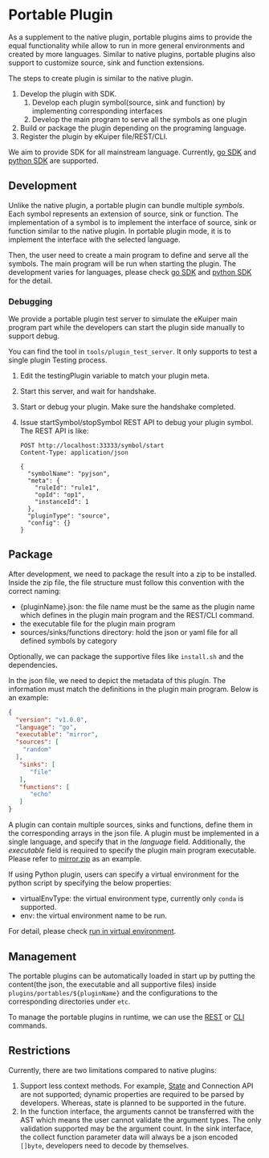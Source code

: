 # Portable Plugin

As a supplement to the native plugin, portable plugins aims to provide the equal functionality while allow to run in more general environments and created by more languages. Similar to native plugins, portable plugins also support to customize source, sink and function extensions.

The steps to create plugin is similar to the native plugin.

1. Develop the plugin with SDK.
    1. Develop each plugin symbol(source, sink and function) by implementing corresponding interfaces
    2. Develop the main program to serve all the symbols as one plugin
2. Build or package the plugin depending on the programing language.
3. Register the plugin by eKuiper file/REST/CLI.

We aim to provide SDK for all mainstream language. Currently, [go SDK](go_sdk.md) and [python SDK](python_sdk.md) are supported.

## Development

Unlike the native plugin, a portable plugin can bundle multiple *symbols*. Each symbol represents an extension of source, sink or function. The implementation of a symbol is to implement the interface of source, sink or function similar to the native plugin. In portable plugin mode, it is to implement the interface with the selected language.

Then, the user need to create a main program to define and serve all the symbols. The main program will be run when starting the plugin. The development varies for languages, please check [go SDK](go_sdk.md) and [python SDK](python_sdk.md) for the detail.

### Debugging

We provide a portable plugin test server to simulate the eKuiper main program part while the developers can start the plugin side manually to support debug.

You can find the tool in `tools/plugin_test_server`. It only supports to test a single plugin Testing process.

1. Edit the testingPlugin variable to match your plugin meta.
2. Start this server, and wait for handshake.
3. Start or debug your plugin. Make sure the handshake completed.
4. Issue startSymbol/stopSymbol REST API  to debug your plugin symbol. The REST API is like:

   ```shell
   POST http://localhost:33333/symbol/start
   Content-Type: application/json
 
   {
     "symbolName": "pyjson",
     "meta": {
       "ruleId": "rule1",
       "opId": "op1",
       "instanceId": 1
     },
     "pluginType": "source",
     "config": {}
   }
   ```

## Package

After development, we need to package the result into a zip to be installed. Inside the zip file, the file structure must follow this convention with the correct naming:

- {pluginName}.json: the file name must be the same as the plugin name which defines in the plugin main program and the REST/CLI command.
- the executable file for the plugin main program
- sources/sinks/functions directory: hold the json or yaml file for all defined symbols by category

Optionally, we can package the supportive files like `install.sh` and the dependencies.

In the json file, we need to depict the metadata of this plugin. The information must match the definitions in the plugin main program. Below is an example:

```json
{
  "version": "v1.0.0",
  "language": "go",
  "executable": "mirror",
  "sources": [
    "random"
  ],
   "sinks": [
      "file"
   ],
   "functions": [
      "echo"
   ]
}
```

A plugin can contain multiple sources, sinks and functions, define them in the corresponding arrays in the json file. A
plugin must be implemented in a single language, and specify that in the *language* field. Additionally, the
*executable* field is required to specify the plugin main program executable. Please refer
to [mirror.zip](https://github.com/lf-edge/ekuiper/blob/master/internal/plugin/testzips/portables/mirror.zip) as an
example.

If using Python plugin, users can specify a virtual environment for the python script by specifying the below
properties:

- virtualEnvType: the virtual environment type, currently only `conda` is supported.
- env: the virtual environment name to be run.

For detail, please check [run in virtual environment](./python_sdk.md#virtual-environment).

## Management

The portable plugins can be automatically loaded in start up by putting the content(the json, the executable and all
supportive files) inside `plugins/portables/${pluginName}` and the configurations to the corresponding directories
under `etc`.

To manage the portable plugins in runtime, we can use the [REST](../../api/restapi/plugins.md)
or [CLI](../../api/cli/plugins.md) commands.

## Restrictions

Currently, there are two limitations compared to native plugins:

1. Support less context methods. For example, [State](../native/overview.md#state-storage) and Connection API are not supported; dynamic properties are required to be parsed by developers. Whereas, state is planned to be supported in the future.
2. In the function interface, the arguments cannot be transferred with the AST which means the user cannot validate the argument types. The only validation supported may be the argument count. In the sink interface, the collect function parameter data will always be a json encoded `[]byte`, developers need to decode by themselves.
